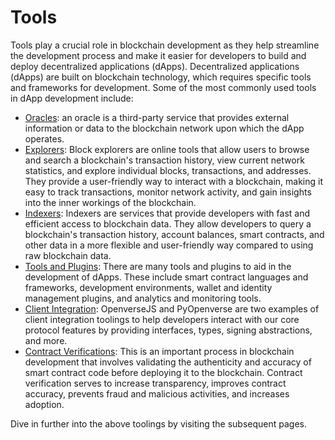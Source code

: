 # Tools

Tools play a crucial role in blockchain development as they help streamline the development process and make it easier
for developers to build and deploy decentralized applications (dApps). Decentralized applications (dApps) are built on
blockchain technology, which requires specific tools and frameworks for development. Some of the most commonly used tools
 in dApp development include:

- [Oracles](./oracles.md): an oracle is a third-party service that provides external information or data to the blockchain
network upon which the dApp operates.
- [Explorers](./explorers.md): Block explorers are online tools that allow users to browse and search a blockchain's
transaction history, view current network statistics, and explore individual blocks, transactions, and addresses. They
provide a user-friendly way to interact with a blockchain, making it easy to track transactions, monitor network
activity, and gain insights into the inner workings of the blockchain.
- [Indexers](./indexers.md): Indexers are services that provide developers with fast and efficient access to blockchain data.
They allow developers to query a blockchain's transaction history, account balances, smart contracts, and other data
in a more flexible and user-friendly way compared to using raw blockchain data.
- [Tools and Plugins](./tools-plugins.md): There are many tools and plugins to aid in the development of dApps. These include
smart contract languages and frameworks, development environments, wallet and identity management plugins, and analytics
and monitoring tools.
- [Client Integration](./client-integrations.md): OpenverseJS and PyOpenverse are two examples of client integration toolings to
help developers interact with our core protocol features by providing interfaces, types, signing abstractions, and more.
- [Contract Verifications](./contract-verifications.md): This is an important process in blockchain development that
involves validating the authenticity and accuracy of smart contract code before deploying it to the blockchain. Contract
verification serves to increase transparency, improves contract accuracy, prevents fraud and malicious activities,
and increases adoption.

Dive in further into the above toolings by visiting the subsequent pages.
